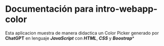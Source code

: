 # Documentación para intro-webapp-color
Esta aplicacion muestra de manera didactica un 
Color Picker generado por **ChatGPT** en lenguaje ***JavaScript*** con ***HTML***, ***CSS*** y ***Boostrap****
